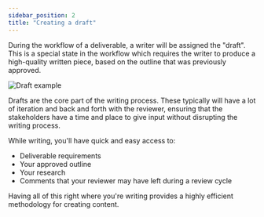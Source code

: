 ```yaml
---
sidebar_position: 2
title: "Creating a draft"
---
```


During the workflow of a deliverable, a writer will be assigned the "draft". This is a special state in the workflow which requires the writer to produce a high-quality written piece, based on the outline that was previously approved.

![Draft example](/img/deliverables/deliverable-state-draftwritten.png)

Drafts are the core part of the writing process. These typically will have a lot of iteration and back and forth with the reviewer, ensuring that the stakeholders have a time and place to give input without disrupting the writing process.

While writing, you'll have quick and easy access to:

- Deliverable requirements
- Your approved outline
- Your research
- Comments that your reviewer may have left during a review cycle

Having all of this right where you're writing provides a highly efficient methodology for creating content.